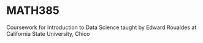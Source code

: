 # MATH385
Coursework for Introduction to Data Science taught by Edward Roualdes at California State University, Chico
